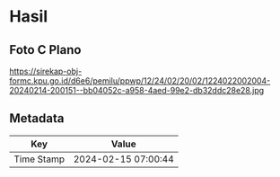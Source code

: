 # Hasil

## Foto C Plano

https://sirekap-obj-formc.kpu.go.id/d6e6/pemilu/ppwp/12/24/02/20/02/1224022002004-20240214-200151--bb04052c-a958-4aed-99e2-db32ddc28e28.jpg


## Metadata

| Key        | Value               |
| ---------- | ------------------- |
| Time Stamp | 2024-02-15 07:00:44 |




